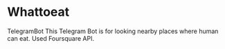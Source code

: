# Whattoeat
TelegramBot
This Telegram Bot is for looking nearby places where human can eat.
Used Foursquare API.
